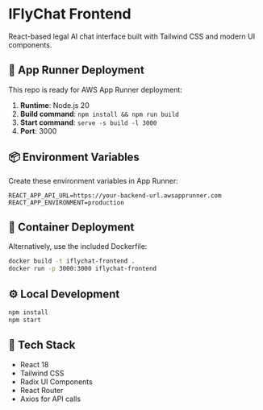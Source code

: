 # IFlyChat Frontend

React-based legal AI chat interface built with Tailwind CSS and modern UI components.

## 🚀 App Runner Deployment

This repo is ready for AWS App Runner deployment:

1. **Runtime**: Node.js 20
2. **Build command**: `npm install && npm run build`
3. **Start command**: `serve -s build -l 3000`
4. **Port**: 3000

## 📦 Environment Variables

Create these environment variables in App Runner:

```
REACT_APP_API_URL=https://your-backend-url.awsapprunner.com
REACT_APP_ENVIRONMENT=production
```

## 🐳 Container Deployment

Alternatively, use the included Dockerfile:

```bash
docker build -t iflychat-frontend .
docker run -p 3000:3000 iflychat-frontend
```

## ⚙️ Local Development

```bash
npm install
npm start
```

## 🔧 Tech Stack

- React 18
- Tailwind CSS
- Radix UI Components
- React Router
- Axios for API calls
